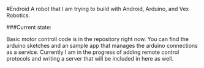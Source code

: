 #Endroid
A robot that I am trying to build with Android, Arduino, and Vex Robotics. 

###Current state:

Basic motor controll code is in the repository right now. You can find the arduino sketches and an sample app that manages the arduino connections as a service. Currently I am in the progress of adding remote control protocols and writing a server that will be included in here as well. 